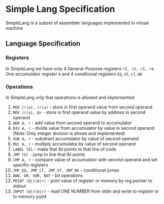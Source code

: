 # Simple Lang Specification

SimpleLang is a subset of assembler languages implemented in virtual machine

## Language Specification

### Registers

In SimpleLang we have only 4 General-Purpose registers `r1, r2, r3, r4`.
One accumulator register `A` and 4 conditional registers `EQ`, `GT`, `LT`, `NE`

### Operations

In SimpleLang only that operations is allowed and implemented:

1) `MOV (r|a), (r|a)` - store in first operand value from second operand
2) `MOV (r|a), @r` - store in first operand value by address in second operand
3) `ADD A, r` - add value from second operand to accumulator
4) `DIV A, r` - divide value from accumulator by value in second operand
(Note: Only integer division is allowe and implemented)
5) `SUB A, r` - substract accumulator by value of second operand
6) `MUL A, r` - multiply accumulator by value of second operand
7) `LABEL lbl` - make that lbl points to that line of code
8) `JMP lbl` - jump to line that lbl points
9) `CMP A, r` - compare value of accumulator with second operand and set specific registers
10) `JMP_EQ, JMP_LT, JMP_GT, JMP_NE` - conditional jumps
11) `AND, OR, XOR, NOT` - bit operations
12) `PRINT (@|)(A|r)` - print value of register or memory by reg.pointer to stdout
13) `INPUT (@|)(A|r)` - read ONE NUMBER from stdin and write to register or to memory point